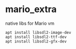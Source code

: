# mario_extra
native libs for Mario vm

	apt install libsdl2-image-dev
	apt install libsdl2-ttf-dev
	apt install libsdl2-gfx-dev
